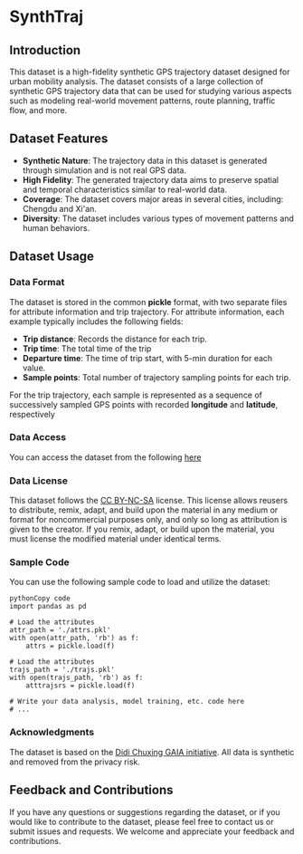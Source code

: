 # SynthTraj

## Introduction

This dataset is a high-fidelity synthetic GPS trajectory dataset designed for urban mobility analysis. The dataset consists of a large collection of synthetic GPS trajectory data that can be used for studying various aspects such as modeling real-world movement patterns, route planning, traffic flow, and more.

## Dataset Features

- **Synthetic Nature**: The trajectory data in this dataset is generated through simulation and is not real GPS data.
- **High Fidelity**: The generated trajectory data aims to preserve spatial and temporal characteristics similar to real-world data.
- **Coverage**: The dataset covers major areas in several cities, including: Chengdu and Xi'an.
- **Diversity**: The dataset includes various types of movement patterns and human behaviors.

## Dataset Usage

### Data Format

The dataset is stored in the common **pickle** format, with two separate files for attribute information and trip trajectory. For attribute information, each example typically includes the following fields:

- **Trip distance**: Records the distance for each trip.
- **Trip time**: The total time of the trip
- **Departure time**: The time of trip start, with 5-min duration for each value.
- **Sample points**: Total number of trajectory sampling points for each trip.

For the trip trajectory, each sample is represented as  a sequence of successively sampled GPS points with recorded **longitude** and **latitude**, respectively

### Data Access

You can access the dataset from the following [here](https://www.google.com)

### Data License

This dataset follows the [CC BY-NC-SA](https://creativecommons.org/licenses/by-nc-sa/4.0/) license. This license allows reusers to distribute, remix, adapt, and build upon the material in any medium or format for noncommercial purposes only, and only so long as attribution is given to the creator. If you remix, adapt, or build upon the material, you must license the modified material under identical terms.

### Sample Code

You can use the following sample code to load and utilize the dataset:

```
pythonCopy code
import pandas as pd

# Load the attributes
attr_path = './attrs.pkl'
with open(attr_path, 'rb') as f:
    attrs = pickle.load(f)
   
# Load the attributes
trajs_path = './trajs.pkl'
with open(trajs_path, 'rb') as f:
    atttrajsrs = pickle.load(f)

# Write your data analysis, model training, etc. code here
# ...
```

### Acknowledgments

The dataset is based on the [Didi Chuxing GAIA initiative](https://outreach.didichuxing.com/). All data is synthetic and removed from the privacy risk.

## Feedback and Contributions

If you have any questions or suggestions regarding the dataset, or if you would like to contribute to the dataset, please feel free to contact us or submit issues and requests. We welcome and appreciate your feedback and contributions.

